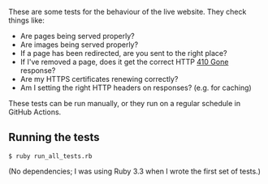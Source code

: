 These are some tests for the behaviour of the live website.
They check things like:

*   Are pages being served properly?
*   Are images being served properly?
*   If a page has been redirected, are you sent to the right place?
*   If I've removed a page, does it get the correct HTTP [410 Gone](https://developer.mozilla.org/en-US/docs/Web/HTTP/Status/410) response?
*   Are my HTTPS certificates renewing correctly?
*   Am I setting the right HTTP headers on responses? (e.g. for caching)

These tests can be run manually, or they run on a regular schedule in GitHub Actions.

## Running the tests

```console
$ ruby run_all_tests.rb
```

(No dependencies; I was using Ruby 3.3 when I wrote the first set of tests.)
